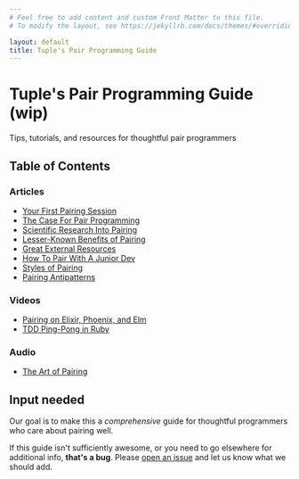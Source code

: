 ```yaml
---
# Feel free to add content and custom Front Matter to this file.
# To modify the layout, see https://jekyllrb.com/docs/themes/#overriding-theme-defaults

layout: default
title: Tuple's Pair Programming Guide
---
```


# Tuple's Pair Programming Guide (wip)

<p class="text-lg">Tips, tutorials, and resources for thoughtful pair programmers</p>

<div class="border-t-4 border-indigo-dark w-24 mt-4 mb-8"></div>

## Table of Contents

### Articles

- [Your First Pairing Session](/pair-programming-guide/your-first-pairing-session)
- [The Case For Pair Programming](/pair-programming-guide/the-case-for-pair-programming)
- [Scientific Research Into Pairing](/pair-programming-guide/scientific-research-into-pair-programming)
- [Lesser-Known Benefits of Pairing](/pair-programming-guide/lesser-known-benefits-of-pair-programming)
- [Great External Resources](/pair-programming-guide/links)
- [How To Pair With A Junior Dev](/pair-programming-guide/how-to-pair-with-a-junior-developer)
- [Styles of Pairing](/pair-programming-guide/styles)
- [Pairing Antipatterns](/pair-programming-guide/antipatterns)

### Videos

- [Pairing on Elixir, Phoenix, and Elm](/pair-programming-guide/elixir-phoenix-elm)
- [TDD Ping-Pong in Ruby](/pair-programming-guide/tdd-ping-pong-ruby)

### Audio

- [The Art of Pairing](/pair-programming-guide/full-stack-radio-podcast)


## Input needed

Our goal is to make this a _comprehensive_ guide for thoughtful programmers who care about pairing well. 

If this guide isn't sufficiently awesome, or you need to go elsewhere for additional info, **that's a bug**. Please [open an issue](https://github.com/tupleapp/pair-programming-guide/issues/new) and let us know what we should add.  
